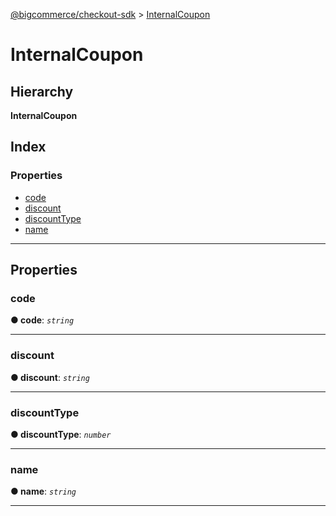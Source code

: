 [@bigcommerce/checkout-sdk](../README.md) > [InternalCoupon](../interfaces/internalcoupon.md)

# InternalCoupon

## Hierarchy

**InternalCoupon**

## Index

### Properties

* [code](internalcoupon.md#code)
* [discount](internalcoupon.md#discount)
* [discountType](internalcoupon.md#discounttype)
* [name](internalcoupon.md#name)

---

## Properties

<a id="code"></a>

###  code

**● code**: *`string`*

___
<a id="discount"></a>

###  discount

**● discount**: *`string`*

___
<a id="discounttype"></a>

###  discountType

**● discountType**: *`number`*

___
<a id="name"></a>

###  name

**● name**: *`string`*

___

